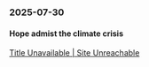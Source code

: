 ### 2025-07-30
#### Hope admist the climate crisis
[Title Unavailable \| Site Unreachable](https://www.reuters.com/investigations/less-rain-more-wheat-how-australian-farmers-defied-climate-doom-2025-07-29/?lctg=632fc17480ad16d46e0895ba)

